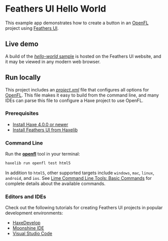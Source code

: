 # Feathers UI Hello World

This example app demonstrates how to create a button in an [OpenFL](https://openfl.org/) project using [Feathers UI](https://feathersui.com/).

## Live demo

A build of the [_hello-world_ sample](https://feathersui.com/samples/haxe-openfl/hello-world/) is hosted on the Feathers UI website, and it may be viewed in any modern web browser.

## Run locally

This project includes an [_project.xml_](https://lime.software/docs/project-files/xml-format/) file that configures all options for [OpenFL](https://openfl.org/). This file makes it easy to build from the command line, and many IDEs can parse this file to configure a Haxe project to use OpenFL.

### Prerequisites

- [Install Haxe 4.0.0 or newer](https://haxe.org/download/)
- [Install Feathers UI from Haxelib](https://feathersui.com/learn/haxe-openfl/installation/)

### Command Line

Run the [**openfl**](https://www.openfl.org/learn/haxelib/docs/tools/) tool in your terminal:

```sh
haxelib run openfl test html5
```

In addition to `html5`, other supported targets include `windows`, `mac`, `linux`, `android`, and `ios`. See [Lime Command Line Tools: Basic Commands](https://lime.software/docs/command-line-tools/basic-commands/) for complete details about the available commands.

### Editors and IDEs

Check out the following tutorials for creating Feathers UI projects in popular development environments:

- [HaxeDevelop](https://feathersui.com/learn/haxe-openfl/haxedevelop/)
- [Moonshine IDE](https://feathersui.com/learn/haxe-openfl/moonshine-ide/)
- [Visual Studio Code](https://feathersui.com/learn/haxe-openfl/visual-studio-code/)
